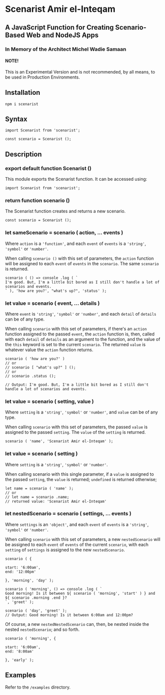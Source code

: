 # Scenarist Amir el-Inteqam
## A JavaScript Function for Creating Scenario-Based Web and NodeJS Apps
### In Memory of the Architect Michel Wadie Samaan

#### NOTE!
This is an Experimental Version and is not recommended, by all means,
to be used in Production Environments.

## Installation

```
npm i scenarist
```

## Syntax

```
import Scenarist from 'scenarist';

const scenario = Scenarist ();
```

## Description

### export default function Scenarist ()

This module exports the Scenarist function.
It can be accessed using:

```
import Scenarist from 'scenarist';
```

### return function scenario ()

The Scenarist function creates and returns a new scenario.

```
const scenario = Scenarist ();
```

### let sameScenario = scenario ( action, ... events )

Where `action` is a `'function'`, and each `event` of `events` is a `'string'`, `'symbol'` or `'number'`.

When calling `scenario ()` with this set of parameters,
the `action` function will be assigned to each `event` of `events` in the `scenario`.
The same `scenario` is returned.

```
scenario ( () => console .log ( `
I'm good. But, I'm a little bit bored as I still don't handle a lot of scenarios and events.
` ), 'how are you?', "what's up?", 'status' );
```

### let value = scenario ( event, ... details )

Where `event` is `'string'`, `'symbol'` or `'number'`, and each `detail` of `details` can be of any type.

When calling `scenario` with this set of parameters,
if there's an `action` function assigned to the passed `event`,
the `action` function is, then, called with each `detail` of `details` as an argument to the function,
and the value of the `this` keyword is set to the current `scenario`.
The returned `value` is whatever value the `action` function returns.

```
scenario ( 'how are you?' )
// or
// scenario [ "what's up?" ] ();
// or
// scenario .status ();

// Output: I'm good. But, I'm a little bit bored as I still don't handle a lot of scenarios and events.
```


### let value = scenario ( setting, value )


Where `setting` is a `'string'`, `'symbol'` or `'number'`, and `value` can be of any type.

When calling `scenario` with this set of parameters,
the passed `value` is assigned to the passed `setting`.
The `value` of the `setting` is returned.

```
scenario ( 'name', 'Scenarist Amir el-Inteqam' );
```

### let value = scenario ( setting )

Where `setting` is a `'string'`, `'symbol'` or `'number'`.

When calling scenario with this single parameter,
if a `value` is assigned to the passed `setting`,
the `value` is returned;
`undefined` is returned otherwise;

```
let name = scenario ( 'name' );
// or
// let name = scenario .name;
// returned value: 'Scenarist Amir el-Inteqam'
```

### let nestedScenario = scenario ( settings, ... events )

Where `settings` is an `'object'`, and each `event` of `events` is a `'string'`, `'symbol'` or `'number'`.

When calling `scenario` with this set of parameters,
a new `nestedScenario` will be assigned to each `event` of `events` of the current `scenario`,
with each `setting` of `settings` is assigned to the new `nestedScenario`.

```
scenario ( {

start: '6:00am',
end: '12:00pm'

}, 'morning', 'day' );

scenario ( 'morning', () => console .log ( `
Good morning! Is it between ${ scenario ( 'morning', 'start' ) } and ${ scenario .morning .end }?
`, 'greet' );

scenario ( 'day', 'greet' );
// Output: Good morning! Is it between 6:00am and 12:00pm?
```

Of course, a new `nestedNestedScenario` can, then, be nested inside the nested `nestedScenario`; and so forth.

```
scenario ( 'morning', {

start: '6:00am',
end: '8:00am'

}, 'early' );
```

## Examples

Refer to the `/examples` directory.
